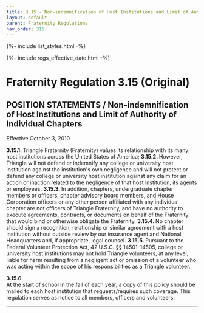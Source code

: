 ```yaml
---
title: 3.15 - Non-indemnification of Host Institutions and Limit of Authority of Individual Chapters
layout: default
parent: Fraternity Regulations
nav_order: 315
---
```


{%- include list_styles.html -%}

{%- include regs_effective_date.html -%}

# Fraternity Regulation 3.15 (Original)

## POSITION STATEMENTS / Non-indemnification of Host Institutions and Limit of Authority of Individual Chapters

Effective October 3, 2010

<strong>
3.15.1.
</strong>
Triangle Fraternity (Fraternity) values its relationship with its many host institutions across the United States of America;

<strong>
3.15.2.
</strong>	
However, Triangle will not defend or indemnify any college or university host institution against the institution's own negligence and will not protect or defend any college or university host institution against any claim for an action or inaction related to the negligence of that host institution, its agents or employees.

<strong>
3.15.3.
</strong>	
In addition, chapters, undergraduate chapter members or officers, chapter advisory board members, and House Corporation officers or any other person affiliated with any individual chapter are not officers of Triangle Fraternity, and have no authority to execute agreements, contracts, or documents on behalf of the Fraternity that would bind or otherwise obligate the Fraternity.

<strong>
3.15.4.
</strong>	
No chapter should sign a recognition, relationship or similar agreement with a host institution without outside review by our insurance agent and National Headquarters and, if appropriate, legal counsel.

<strong>
3.15.5.
</strong>	
Pursuant to the Federal Volunteer Protection Act, 42 U.S.C. &sect;&sect; 14501-14505, college or university host institutions may not hold Triangle volunteers, at any level, liable for harm resulting from a negligent act or omission of a volunteer who was acting within the scope of his responsibilities as a Triangle volunteer.

<strong>3.15.6.
</strong>	
At the start of school in the fall of each year, a copy of this policy should be mailed to each host institution that requests/requires such coverage. This regulation serves as notice to all members, officers and volunteers.

---
